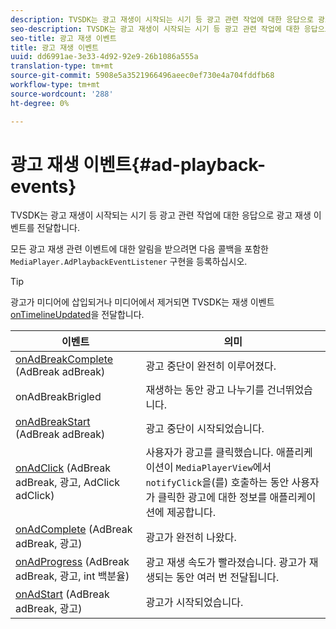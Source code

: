 ```yaml
---
description: TVSDK는 광고 재생이 시작되는 시기 등 광고 관련 작업에 대한 응답으로 광고 재생 이벤트를 전달합니다.
seo-description: TVSDK는 광고 재생이 시작되는 시기 등 광고 관련 작업에 대한 응답으로 광고 재생 이벤트를 전달합니다.
seo-title: 광고 재생 이벤트
title: 광고 재생 이벤트
uuid: dd6991ae-3e33-4d92-92e9-26b1086a555a
translation-type: tm+mt
source-git-commit: 5908e5a3521966496aeec0ef730e4a704fddfb68
workflow-type: tm+mt
source-wordcount: '288'
ht-degree: 0%

---
```



# 광고 재생 이벤트{#ad-playback-events}

TVSDK는 광고 재생이 시작되는 시기 등 광고 관련 작업에 대한 응답으로 광고 재생 이벤트를 전달합니다.

모든 광고 재생 관련 이벤트에 대한 알림을 받으려면 다음 콜백을 포함한 `MediaPlayer.AdPlaybackEventListener` 구현을 등록하십시오.

>[!TIP]
>
>광고가 미디어에 삽입되거나 미디어에서 제거되면 TVSDK는 재생 이벤트 [onTimelineUpdated](https://help.adobe.com/en_US/primetime/api/psdk/javadoc_1.4/com/adobe/mediacore/MediaPlayer.PlaybackEventListener.html#onTimelineUpdated())을 전달합니다.

| 이벤트 | 의미 |
|---|---|
| [onAdBreakComplete](https://help.adobe.com/en_US/primetime/api/psdk/javadoc_1.4/com/adobe/mediacore/MediaPlayer.AdPlaybackEventListener.html#onAdBreakComplete(com.adobe.mediacore.timeline.advertising.AdBreak)) (AdBreak adBreak) | 광고 중단이 완전히 이루어졌다. |
| onAdBreakBrigled | 재생하는 동안 광고 나누기를 건너뛰었습니다. |
| [onAdBreakStart](https://help.adobe.com/en_US/primetime/api/psdk/javadoc_1.4/com/adobe/mediacore/MediaPlayer.AdPlaybackEventListener.html#onAdBreakStart(com.adobe.mediacore.timeline.advertising.AdBreak)) (AdBreak adBreak) | 광고 중단이 시작되었습니다. |
| [onAdClick](https://help.adobe.com/en_US/primetime/api/psdk/javadoc_1.4/com/adobe/mediacore/MediaPlayer.AdPlaybackEventListener.html#onAdClick(com.adobe.mediacore.timeline.advertising.AdBreak,%20com.adobe.mediacore.timeline.advertising.Ad,%20com.adobe.mediacore.timeline.advertising.AdClick)) (AdBreak adBreak, 광고, AdClick adClick) | 사용자가 광고를 클릭했습니다. 애플리케이션이 `MediaPlayerView`에서 `notifyClick`을(를) 호출하는 동안 사용자가 클릭한 광고에 대한 정보를 애플리케이션에 제공합니다. |
| [onAdComplete](https://help.adobe.com/en_US/primetime/api/psdk/javadoc_1.4/com/adobe/mediacore/MediaPlayer.AdPlaybackEventListener.html#onAdComplete(com.adobe.mediacore.timeline.advertising.AdBreak)) (AdBreak adBreak, 광고) | 광고가 완전히 나왔다. |
| [onAdProgress](https://help.adobe.com/en_US/primetime/api/psdk/javadoc_1.4/com/adobe/mediacore/MediaPlayer.AdPlaybackEventListener.html#onAdProgress(com.adobe.mediacore.timeline.advertising.AdBreak,com.adobe.mediacore.timeline.advertising.Ad,%20int)) (AdBreak adBreak, 광고, int 백분율) | 광고 재생 속도가 빨라졌습니다. 광고가 재생되는 동안 여러 번 전달됩니다. |
| [onAdStart](https://help.adobe.com/en_US/primetime/api/psdk/javadoc_1.4/com/adobe/mediacore/MediaPlayer.AdPlaybackEventListener.html#onAdStart(com.adobe.mediacore.timeline.advertising.AdBreak,%20com.adobe.mediacore.timeline.advertising.Ad)) (AdBreak adBreak, 광고) | 광고가 시작되었습니다. |